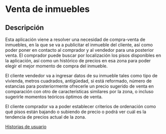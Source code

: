 # Venta de inmuebles

## Descripción
Esta aplicación viene a resolver una necesidad de compra-venta de inmuebles, en la que se va a publicitar el inmueble del cliente, así como poder poner en contacto al comprador y al vendedor para una posterior venta. El comprador puede buscar por localización los pisos disponibles en la aplicación, así como un histórico de precios en esa zona para poder elegir el mejor momento de compra del inmueble.

El cliente vendedor va a ingresar datos de su inmueble tales como tipo de vivienda, metros cuadrados, antigüedad, si está reformado, número de estancias para posteriormente ofrecerle un precio sugerido de venta en comparación con otro de características similares por la zona, o incluso sugerirle momentos teóricos óptimos de venta.

El cliente comprador va a poder establecer criterios de ordenación como qué pisos están bajando o subiendo de precio o podrá ver cuál es la tendencia de precios actual de la zona.


[Historias de usuario](hu.txt)
